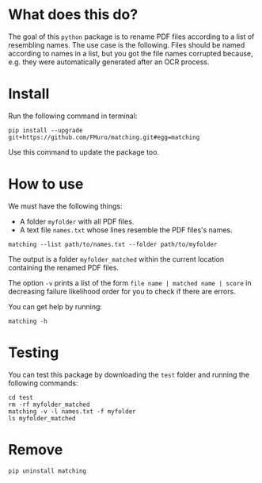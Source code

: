 # What does this do?

The goal of this `python` package is to rename PDF files according to a list of resembling names. The use case is the following. Files should be named according to names in a list, but you got the file names corrupted because, e.g. they were automatically generated after an OCR process.

# Install

Run the following command in terminal:

```
pip install --upgrade git+https://github.com/FMuro/matching.git#egg=matching
```

Use this command to update the package too. 

# How to use

We must have the following things:

- A folder `myfolder` with all PDF files.
- A text file `names.txt` whose lines resemble the PDF files's names. 

```
matching --list path/to/names.txt --folder path/to/myfolder
```

The output is a folder `myfolder_matched` within the current location containing the renamed PDF files.

The option `-v` prints a list of the form `file name | matched name | score` in decreasing failure likelihood order for you to check if there are errors.

You can get help by running:

```
matching -h
```

# Testing

You can test this package by downloading the `test` folder and running the following commands:

```
cd test
rm -rf myfolder_matched
matching -v -l names.txt -f myfolder
ls myfolder_matched
```

# Remove

```
pip uninstall matching
```